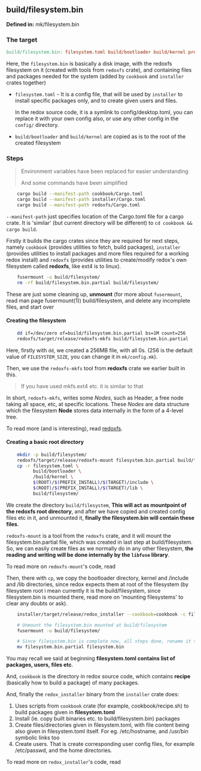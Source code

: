 ## build/filesystem.bin

**Defined in:** mk/filesystem.bin

### The target

```makefile
build/filesystem.bin: filesystem.toml build/bootloader build/kernel prefix
```

Here, the `filesystem.bin` is basically a disk image, with the redoxfs filesystem on it (created with tools from `redoxfs` crate), and containing files and packages needed for the system (added by `cookbook` and `installer` crates together) 

* `filesystem.toml` -
  It is a config file, that will be used by `installer` to install specific packages only, and to create given users and files.
  
  In the redox source code, it is a symlink to config/desktop.toml, you can replace it with your own config also, or use any other config in the `config/` directory.

* `build/bootloader` and `build/kernel` are copied as is to the root of the created filesystem

### Steps

> Environment variables have been replaced for easier understanding
>
> And some commands have been simplified

```sh
	cargo build --manifest-path cookbook/Cargo.toml
	cargo build --manifest-path installer/Cargo.toml
	cargo build --manifest-path redoxfs/Cargo.toml
```

`--manifest-path` just specifies location of the Cargo.toml file for a cargo crate. It is 'similar' (but current directory will be different) to `cd cookbook && cargo build`.

Firstly it builds the cargo crates since they are required for next steps, namely `cookbook` (provides utilities to fetch, build packages), `installer` (provides utilities to install packages and more files required for a working redox install) and `redoxfs` (provides utilities to create/modify redox's own filesystem called **redoxfs**, like ext4 is to linux).

```sh
	fusermount -u build/filesystem/
	rm -rf build/filesystem.bin.partial build/filesystem/
```

These are just some cleaning up, **unmount** (for more about `fusermount`, read man page fusermount(1)) build/filesystem, and delete any incomplete files, and start over

#### Creating the filesystem

```sh
	dd if=/dev/zero of=build/filesystem.bin.partial bs=1M count=256
	redoxfs/target/release/redoxfs-mkfs build/filesystem.bin.partial
```

Here, firstly with `dd`, we created a 256MB file, with all 0s. (256 is the default value of `FILESYSTEM_SIZE`, you can change it in `mk/config.mk`).

Then, we use the `redoxfs-mkfs` tool from **redoxfs** crate we earlier built in this.

> If you have used mkfs.ext4 etc. it is similar to that

In short, `redoxfs-mkfs`, writes some _Nodes_, such as Header, a free node taking all space, etc, at specific locations. These _Nodes_ are data structure which the filesystem **Node** stores data internally in the form of a 4-level tree.

To read more (and is interesting), read [redoxfs](./redoxfs.md).

#### Creating a basic root directory

```sh
	mkdir -p build/filesystem/
	redoxfs/target/release/redoxfs-mount filesystem.bin.partial build/filesystem/
	cp -r filesystem.toml \
	      build/bootloader \
	      /build/kernel \
		  $(ROOT)/$(PREFIX_INSTALL)/$(TARGET)/include \
		  $(ROOT)/$(PREFIX_INSTALL)/$(TARGET)/lib \
	      build/filesystem/
```

We create the directory `build/filesystem`, **This will act as mountpoint of the redoxfs root directory**, and after we have copied and created config files etc in it, and unmounted it, **finally the filesystem.bin will contain these files**.

`redoxfs-mount` is a tool from the `redoxfs` crate, and it will mount the filesystem.bin.partial file, which was created in last step at build/filesystem. So, we can easily create files as we normally do in any other filesystem, **the reading and writing will be done internally by the `libfuse` library**.

To read more on `redoxfs-mount`'s code, read [](./redoxfs.md)

Then, there with `cp`, we copy the bootloader directory, kernel and /include and /lib directories, since redox expects them at root of the filesystem (by filesystem root i mean currently it is the build/filesystem, since filesystem.bin is mounted there, read more on 'mounting filesystems' to clear any doubts or ask).

```sh
	installer/target/release/redox_installer --cookbook=cookbook -c filesystem.toml build/filesystem/

	# Unmount the filesystem.bin mounted at build/filesystem
	fusermount -u build/filesystem/

	# Since filesystem.bin is complete now, all steps done, rename it to filesystem.bin
	mv filesystem.bin.partial filesystem.bin
```

You may recall we said at beginning **filesystem.toml contains list of packages, users, files etc**.

And, `cookbook` is the directory in redox source code, which contains **recipe** (basically how to build a package) of many packages.

And, finally the `redox_installer` binary from the `installer` crate does:
1. Uses scripts from `cookbook` crate (for example, cookbook/recipe.sh) to build packages given in **filesystem.toml** 
2. Install (ie. copy built binaries etc. to build/filesystem.bin) packages
3. Create files/directories given in filesystem.toml, with file content being also given in filesystem.toml itself. For eg. /etc/hostname, and /usr/bin symbolic links too
4. Create users. That is create corresponding user config files, for example /etc/passwd, and the home directories.

To read more on `redox_installer`'s code, read [](./installer.md)
